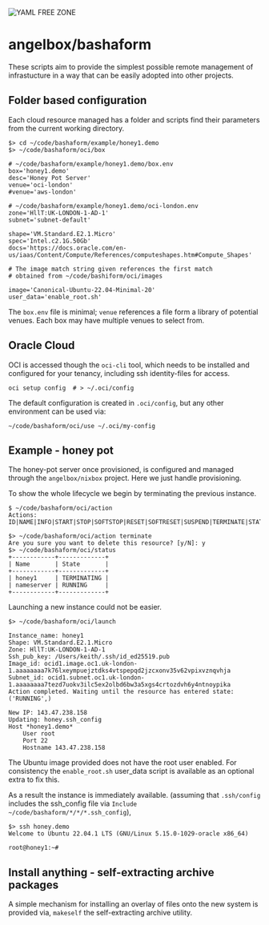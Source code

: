 
![YAML FREE ZONE](https://badgen.net/badge/yaml/free/green)

# angelbox/bashaform

These scripts aim to provide the simplest possible remote management
of infrastucture in a way that can be easily adopted
into other projects.

## Folder based configuration

Each cloud resource managed has a folder and scripts find their 
parameters from the current working directory.

```
$> cd ~/code/bashaform/example/honey1.demo
$> ~/code/bashaform/oci/box

# ~/code/bashaform/example/honey1.demo/box.env
box='honey1.demo'
desc='Honey Pot Server'
venue='oci-london'
#venue='aws-london'

# ~/code/bashaform/example/honey1.demo/oci-london.env
zone='HllT:UK-LONDON-1-AD-1'
subnet='subnet-default'

shape='VM.Standard.E2.1.Micro'
spec='Intel.c2.1G.50Gb'
docs='https://docs.oracle.com/en-us/iaas/Content/Compute/References/computeshapes.htm#Compute_Shapes'

# The image match string given references the first match
# obtained from ~/code/bashiform/oci/images

image='Canonical-Ubuntu-22.04-Minimal-20'
user_data='enable_root.sh'
```

The `box.env` file is minimal; `venue` references a file form a library of 
potential venues. Each box may have multiple venues to select from.

## Oracle Cloud

OCI is accessed though the `oci-cli` tool, which needs to be installed and configured
for your tenancy, including ssh identity-files for access.

```
oci setup config  # > ~/.oci/config
```

The default configuration is created in `.oci/config`, but any other environment can be used via:

```
~/code/bashaform/oci/use ~/.oci/my-config
```

## Example - honey pot

The honey-pot server once provisioned, is configured and managed through the `angelbox/nixbox` project. Here we just handle provisioning.

To show the whole lifecycle we begin by terminating the previous instance.

```
$ ~/code/bashaform/oci/action
Actions: ID|NAME|INFO|START|STOP|SOFTSTOP|RESET|SOFTRESET|SUSPEND|TERMINATE|STATUS|IP

$> ~/code/bashaform/oci/action terminate
Are you sure you want to delete this resource? [y/N]: y
$> ~/code/bashaform/oci/status
+------------+-------------+
| Name       | State       |
+------------+-------------+
| honey1     | TERMINATING |
| nameserver | RUNNING     |
+------------+-------------+
```

Launching a new instance could not be easier.

```
$> ~/code/bashaform/oci/launch

Instance_name: honey1
Shape: VM.Standard.E2.1.Micro
Zone: HllT:UK-LONDON-1-AD-1
Ssh_pub_key: /Users/keith/.ssh/id_ed25519.pub
Image_id: ocid1.image.oc1.uk-london-1.aaaaaaaa7k76lxeympuejztdks4vtspepqd2jzcxonv35v62vpixvznqvhja
Subnet_id: ocid1.subnet.oc1.uk-london-1.aaaaaaaa7tezd7uokv3ilc5ex2olbd6bw3a5xgs4crtozdvh6y4ntnoypika
Action completed. Waiting until the resource has entered state: ('RUNNING',)

New IP: 143.47.238.158
Updating: honey.ssh_config
Host *honey1.demo*
    User root
    Port 22
    Hostname 143.47.238.158
```

The Ubuntu image provided does not have the root user enabled. For consistency the `enable_root.sh` user_data script is available as an optional extra to fix this. 

As a result the instance is immediately available. (assuming that `.ssh/config` includes the ssh_config file via `Include ~/code/bashaform/*/*/*.ssh_config`), 

```
$> ssh honey.demo
Welcome to Ubuntu 22.04.1 LTS (GNU/Linux 5.15.0-1029-oracle x86_64)

root@honey1:~# 
```

## Install anything - self-extracting archive packages

A simple mechanism for installing an overlay of files onto the new system is provided via, `makeself` the self-extracting archive utility.

